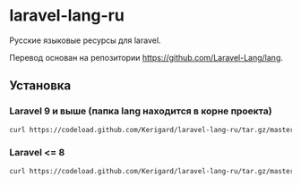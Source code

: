 # laravel-lang-ru

Русские языковые ресурсы для laravel.

Перевод основан на репозитории https://github.com/Laravel-Lang/lang.

## Установка

### Laravel 9 и выше (папка lang находится в корне проекта)

```bash
curl https://codeload.github.com/Kerigard/laravel-lang-ru/tar.gz/master -L -o lang.tgz && tar --strip=1 -xvzf lang.tgz laravel-lang-ru-master/lang && rm lang.tgz
```

### Laravel <= 8

```bash
curl https://codeload.github.com/Kerigard/laravel-lang-ru/tar.gz/master -L -o lang.tgz && tar --strip=1 -xvzf lang.tgz -C resources laravel-lang-ru-master/lang && rm lang.tgz
```
